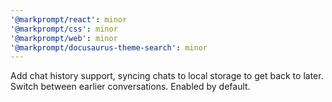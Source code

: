 ```yaml
---
'@markprompt/react': minor
'@markprompt/css': minor
'@markprompt/web': minor
'@markprompt/docusaurus-theme-search': minor
---
```


Add chat history support, syncing chats to local storage to get back to later. Switch between earlier conversations. Enabled by default.
